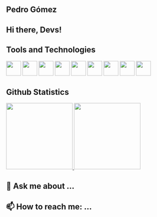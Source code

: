 ## Pedro Gómez 


## Hi there, Devs!


  

## Tools and Technologies

<div>
  <img loading="lazy" src="https://cdn.jsdelivr.net/gh/devicons/devicon/icons//html5/html5-original.svg" width="40" height="40"/>
  <img loading="lazy" src="https://cdn.jsdelivr.net/gh/devicons/devicon/icons/css3/css3-original.svg" width="40" height="40"/>
  <img loading="lazy" src="https://cdn.jsdelivr.net/gh/devicons/devicon/icons/javascript/javascript-original.svg" width="40" height="40"/>
  <img loading="lazy" src="https://cdn.jsdelivr.net/gh/devicons/devicon/icons/python/python-original.svg" width="40" height="40"/>
  <img loading="lazy" src="https://cdn.jsdelivr.net/gh/devicons/devicon/icons/git/git-original.svg" width="40" height="40"/>
  <img loading="lazy" src="https://cdn.jsdelivr.net/gh/devicons/devicon/icons/github/github-original.svg" width="40" height="40"/>
  <img loading="lazy" src="https://cdn.jsdelivr.net/gh/devicons/devicon/icons/java/java-original.svg" width="40" height="40"/>
  <img loading="lazy" src="https://cdn.jsdelivr.net/gh/devicons/devicon/icons/angularjs/angularjs-original.svg" width="40" height="40"/>
  <img loading="lazy" src="https://cdn.jsdelivr.net/gh/devicons/devicon/icons/kotlin/kotlin-original.svg" width="40" height="40"/>
</div>

## Github Statistics

<div>
<a href="https://github.com/PedGomRJ">
<img loading="lazy" height="180em" src="https://github-readme-stats.vercel.app/api?username=PedGomRJ&show_icons=true&theme=dark&include_all_commits=true&count_private=true"/>
<img loading="lazy" height="180em" src="https://github-readme-stats.vercel.app/api/top-langs/?username=PedGomRJ&layout=compact&langs_count=7&theme=dark"/> <br>
</a>
</div>


## 💬 Ask me about ...
## 📫 How to reach me: ...


